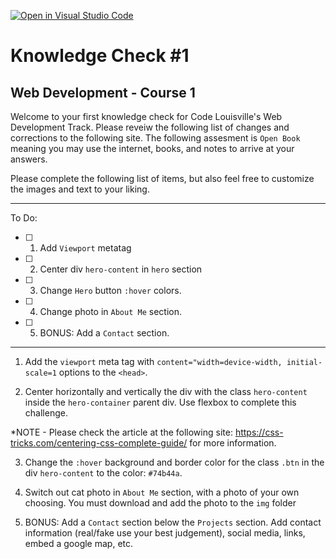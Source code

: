 [![Open in Visual Studio Code](https://classroom.github.com/assets/open-in-vscode-c66648af7eb3fe8bc4f294546bfd86ef473780cde1dea487d3c4ff354943c9ae.svg)](https://classroom.github.com/online_ide?assignment_repo_id=8021793&assignment_repo_type=AssignmentRepo)
# Knowledge Check #1
## Web Development - Course 1

Welcome to your first knowledge check for Code Louisville's Web Development Track. Please reveiw the following list of changes and corrections to the following site. The following assesment is `Open Book` meaning you may use the internet, books, and notes to arrive at your answers. 


Please complete the following list of items, but also feel free to customize the images and text to your liking. 

---

To Do:

- [ ] 1. Add `Viewport` metatag
- [ ] 2. Center div `hero-content` in `hero` section
- [ ] 3. Change `Hero` button `:hover` colors.
- [ ] 4. Change photo in `About Me` section.
- [ ] 5. BONUS: Add a `Contact` section.

---

1. Add the `viewport` meta tag with `content="width=device-width, initial-scale=1` options to the `<head>`.

2. Center horizontally and vertically the div with the class `hero-content` inside the `hero-container` parent div. Use flexbox to complete this challenge. 

*NOTE - Please check the article at the following site: https://css-tricks.com/centering-css-complete-guide/ for more information.

3. Change the `:hover` background and border color for the class `.btn` in the div `hero-content` to the color: `#74b44a`. 

4. Switch out cat photo in `About Me` section, with a photo of your own choosing. You must download and add the photo to the `img` folder 

5. BONUS: Add a `Contact` section below the `Projects` section. Add contact information (real/fake use your best judgement), social media, links, embed a google map, etc.